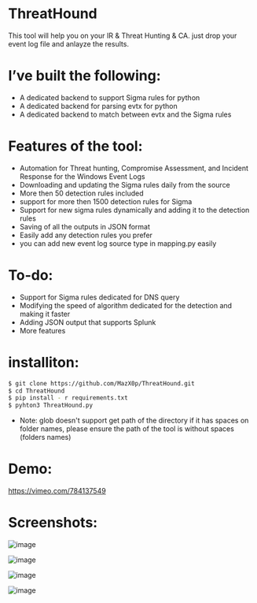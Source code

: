 # ThreatHound

This tool will help you on your IR & Threat Hunting & CA. just drop your event log file and anlayze the results. 


# I’ve built the following:
- A dedicated backend to support Sigma rules for python
- A dedicated backend for parsing evtx for python 
- A dedicated backend to match between evtx and the Sigma rules

# Features of the tool:
- Automation for Threat hunting, Compromise Assessment, and Incident Response for the Windows Event Logs
- Downloading and updating the Sigma rules daily from the source
- More then 50 detection rules included
- support for more then 1500 detection rules for Sigma
- Support for new sigma rules dynamically and adding it to the detection rules
- Saving of all the outputs in JSON format
- Easily add any detection rules you prefer 
- you can add new event log source type in mapping.py easily 

# To-do:
- Support for Sigma rules dedicated for DNS query 
- Modifying the speed of algorithm dedicated for the detection and making it faster
- Adding JSON output that supports Splunk
- More features

# installiton:
```sh
$ git clone https://github.com/MazX0p/ThreatHound.git
$ cd ThreatHound
$ pip install - r requirements.txt
$ pyhton3 ThreatHound.py
```
* Note: glob doesn't support get path of the directory if it has spaces on folder names, please ensure the path of the tool is without spaces (folders names)



# Demo:


https://vimeo.com/784137549


# Screenshots:


![image](https://user-images.githubusercontent.com/54814433/209151453-26e657a2-6107-4830-8eea-271af89933ba.png)



![image](https://user-images.githubusercontent.com/54814433/209151521-576115be-44af-4154-b8bc-6265a19a1a65.png)



![image](https://user-images.githubusercontent.com/54814433/209151757-211fb18f-5c0a-42f0-8efb-788d7a48040a.png)


![image](https://user-images.githubusercontent.com/54814433/209151977-07943765-3707-4e18-9aff-b9c2236086a1.png)

